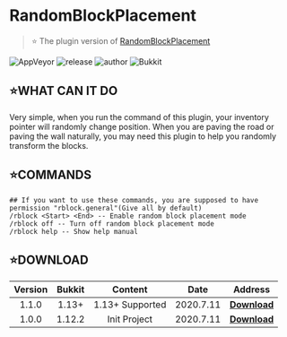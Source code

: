# RandomBlockPlacement

 > ⭐ The plugin version of [RandomBlockPlacement](https://www.curseforge.com/minecraft/mc-mods/randomblockplacement?__cf_chl_jschl_tk__=3dc3e645d7df1dd702992700c31bdf5c29a5d8b1-1594464611-0-AZnu6Mg6KnU5Agh7FLuezc8sycYUgx8R-dQmZmpnEZTwjTy2N1ZiSbYktEt6ZyycW7qFAfU3i2RT_yoXuTSBxahRd5YJZFxBrJetknylDouxuy2EaWpk5L0xuFCsPRJUPASEP8W4p58SbaZwgej0aqMzQqLqBS9MsCtDgtSaJStfuc0blkqS0xe5Lgpt90DNV2wcXD-zyAUF2kS8psTvsvjw7UGjeE29YVux8mR7z_xKwAic49gh04FD-xCOCnsrYOsekdyz6DeuG8lAs4H7wvLyGUTKYf4X4c6kZ026-6qrVklgnhnQ7XIgqgqPsLi4wjtD-KVe0xNu8I3PY-r1MS-5Vv1q3VMtvkVQE0WSlir6v3owMMEkapeGJolhCEA6vg)

![AppVeyor](https://img.shields.io/appveyor/build/ElaBosak233/RandomBlockPlacement?label=Appveyor%20Build&style=flat-square) ![release](https://img.shields.io/github/v/release/ElaBosak233/RandomBlockPlacement?style=flat-square) ![author](https://img.shields.io/badge/author-ElaBosak233-brightgreen?style=flat-square) ![Bukkit](https://img.shields.io/badge/Bukkit-1.12.2-blue?style=flat-square)

## ⭐**WHAT CAN IT DO**

Very simple, when you run the command of this plugin, your inventory pointer will randomly change position. When you are paving the road or paving the wall naturally, you may need this plugin to help you randomly transform the blocks.

## ⭐**COMMANDS**
```text
## If you want to use these commands, you are supposed to have permission "rblock.general"(Give all by default)
/rblock <Start> <End> -- Enable random block placement mode
/rblock off -- Turn off random block placement mode
/rblock help -- Show help manual
```

## ⭐**DOWNLOAD**

|**Version**|**Bukkit**|**Content**|**Date**|**Address**
|:-:|:-:|:-:|:-:|:-:|
|1.1.0|1.13+|1.13+ Supported|2020.7.11|[**Download**](https://github.com/ElaBosak233/RandomBlockPlacement/releases/download/1.1.0/RandomBlockPlacement-1.1.0.jar)|
|1.0.0|1.12.2|Init Project|2020.7.11|[**Download**](https://github.com/ElaBosak233/RandomBlockPlacement/releases/download/1.0.0/RandomBlockPlacement-1.0.0.jar)